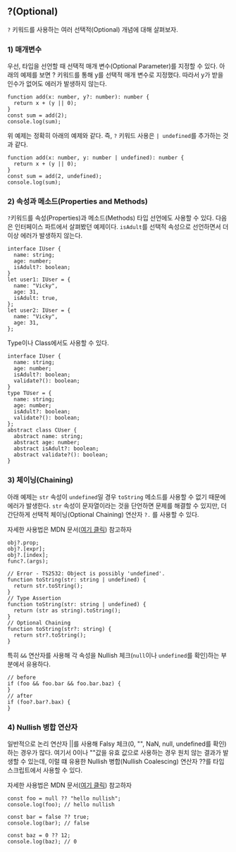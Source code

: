 ## ?(Optional)

`?` 키워드를 사용하는 여러 선택적(Optional) 개념에 대해 살펴보자.

### 1) 매개변수

우선, 타입을 선언할 때 선택적 매개 변수(Optional Parameter)를 지정할 수 있다.
아래의 예제를 보면 ? 키워드를 통해 y를 선택적 매개 변수로 지정했다.
따라서 y가 받을 인수가 없어도 에러가 발생하지 않는다.

```tsx
function add(x: number, y?: number): number {
  return x + (y || 0);
}
const sum = add(2);
console.log(sum);
```

위 예제는 정확히 아래의 예제와 같다. 즉, `?` 키워드 사용은 `| undefined`를 추가하는 것과 같다.

```tsx
function add(x: number, y: number | undefined): number {
  return x + (y || 0);
}
const sum = add(2, undefined);
console.log(sum);
```

### 2) 속성과 메소드(Properties and Methods)

`?`키워드를 속성(Properties)과 메소드(Methods) 타입 선언에도 사용할 수 있다. 다음은 인터페이스 파트에서 살펴봤던 예제이다. `isAdult`를 선택적 속성으로 선언하면서 더 이상 에러가 발생하지 않는다.

```tsx
interface IUser {
  name: string;
  age: number;
  isAdult?: boolean;
}
let user1: IUser = {
  name: "Vicky",
  age: 31,
  isAdult: true,
};
let user2: IUser = {
  name: "Vicky",
  age: 31,
};
```

Type이나 Class에서도 사용할 수 있다.

```tsx
interface IUser {
  name: string;
  age: number;
  isAdult?: boolean;
  validate?(): boolean;
}
type TUser = {
  name: string;
  age: number;
  isAdult?: boolean;
  validate?(): boolean;
};
abstract class CUser {
  abstract name: string;
  abstract age: number;
  abstract isAdult?: boolean;
  abstract validate?(): boolean;
}
```

### 3) 체이닝(Chaining)

아래 예제는 `str` 속성이 `undefined`일 경우 `toString` 메소드를 사용할 수 없기 때문에 에러가 발생한다.
`str` 속성이 문자열이라는 것을 단언하면 문제를 해결할 수 있지만, 더 간단하게 선택적 체이닝(Optional Chaining) 연산자 `?.` 를 사용할 수 있다.

자세한 사용법은 MDN 문서([여기 클릭](https://developer.mozilla.org/ko/docs/Web/JavaScript/Reference/Operators/Optional_chaining)) 참고하자

```tsx
obj?.prop;
obj?.[expr];
obj?.[index];
func?.(args);
```

```tsx
// Error - TS2532: Object is possibly 'undefined'.
function toString(str: string | undefined) {
  return str.toString();
}
// Type Assertion
function toString(str: string | undefined) {
  return (str as string).toString();
}
// Optional Chaining
function toString(str?: string) {
  return str?.toString();
}
```

특히 `&&` 연산자를 사용해 각 속성을 Nullish 체크(`null`이나 `undefined`를 확인)하는 부분에서 유용하다.

```tsx
// before
if (foo && foo.bar && foo.bar.baz) {
}
// after
if (foo?.bar?.bax) {
}
```

### 4) Nullish 병합 연산자

일반적으로 논리 연산자 ||를 사용해 Falsy 체크(0, "", NaN, null, undefined를 확인)하는 경우가 많다. 여기서 0이나 ""값을 유효 값으로 사용하는 경우 원치 않는 결과가 발생할 수 있는데, 이럴 떄 유용한 Nullish 병합(Nullish Coalescing) 연산자 ??를 타입스크립트에서 사용할 수 있다.

자세한 사용법은 MDN 문서([여기 클릭](https://developer.mozilla.org/ko/docs/Web/JavaScript/Reference/Operators/Nullish_coalescing_operator)) 참고하자

```tsx
const foo = null ?? "hello nullish";
console.log(foo); // hello nullish

const bar = false ?? true;
console.log(bar); // false

const baz = 0 ?? 12;
console.log(baz); // 0
```

